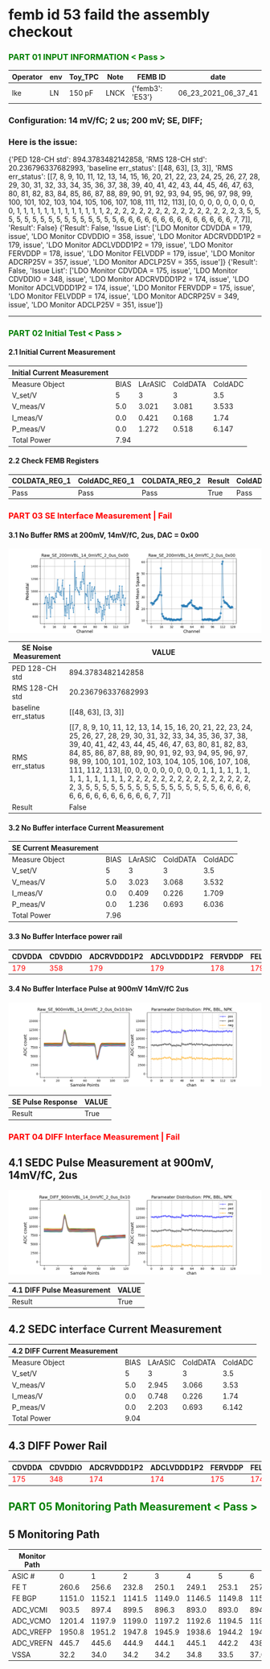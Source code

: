 

# femb id 53	      faild	 the assembly checkout


### <span style="color: green;">PART 01 INPUT INFORMATION    < Pass ></span>

|Operator|env|Toy_TPC|Note|FEMB ID|date|
|---|---|---|---|---|---|
|lke|LN|150 pF|LNCK|{'femb3': 'E53'}|06_23_2021_06_37_41|

### Configuration:	       14 mV/fC;   2 us;  200 mV; SE, DIFF;

### Here is the issue: 
{'PED 128-CH std': 894.3783482142858, 'RMS 128-CH std': 20.236796337682993, 'baseline err_status': [[48, 63], [3, 3]], 'RMS err_status': [[7, 8, 9, 10, 11, 12, 13, 14, 15, 16, 20, 21, 22, 23, 24, 25, 26, 27, 28, 29, 30, 31, 32, 33, 34, 35, 36, 37, 38, 39, 40, 41, 42, 43, 44, 45, 46, 47, 63, 80, 81, 82, 83, 84, 85, 86, 87, 88, 89, 90, 91, 92, 93, 94, 95, 96, 97, 98, 99, 100, 101, 102, 103, 104, 105, 106, 107, 108, 111, 112, 113], [0, 0, 0, 0, 0, 0, 0, 0, 0, 1, 1, 1, 1, 1, 1, 1, 1, 1, 1, 1, 1, 1, 2, 2, 2, 2, 2, 2, 2, 2, 2, 2, 2, 2, 2, 2, 2, 2, 3, 5, 5, 5, 5, 5, 5, 5, 5, 5, 5, 5, 5, 5, 5, 5, 5, 6, 6, 6, 6, 6, 6, 6, 6, 6, 6, 6, 6, 6, 6, 7, 7]], 'Result': False} 
{'Result': False, 'Issue List': ['LDO Monitor CDVDDA = 179, issue', 'LDO Monitor CDVDDIO = 358, issue', 'LDO Monitor ADCRVDDD1P2 = 179, issue', 'LDO Monitor ADCLVDDD1P2 = 179, issue', 'LDO Monitor FERVDDP = 178, issue', 'LDO Monitor FELVDDP = 179, issue', 'LDO Monitor ADCRP25V = 357, issue', 'LDO Monitor ADCLP25V = 355, issue']} 
{'Result': False, 'Issue List': ['LDO Monitor CDVDDA = 175, issue', 'LDO Monitor CDVDDIO = 348, issue', 'LDO Monitor ADCRVDDD1P2 = 174, issue', 'LDO Monitor ADCLVDDD1P2 = 174, issue', 'LDO Monitor FERVDDP = 175, issue', 'LDO Monitor FELVDDP = 174, issue', 'LDO Monitor ADCRP25V = 349, issue', 'LDO Monitor ADCLP25V = 351, issue']} 




------
### <span style="color: green;">PART 02 Initial Test    < Pass ></span>

#### 2.1 Initial Current Measurement
| Initial Current Measurement |  | | |  |
| --- | --- | --- | --- | --- |
| Measure Object | BIAS | LArASIC | ColdDATA | ColdADC |
| V_set/V |  5 | 3 | 3 | 3.5  |
| V_meas/V | 5.0 | 3.021 | 3.081 | 3.533 |
| I_meas/V | 0.0 | 0.421 | 0.168 | 1.74 |
| P_meas/V | 0.0 | 1.272 | 0.518 | 6.147 |
| Total Power |  7.94 |  | |  |

#### 2.2 Check FEMB Registers
|COLDATA_REG_1|ColdADC_REG_1|COLDATA_REG_2|Result|ColdADC_REG_2|
|---|---|---|---|---|
|Pass|Pass|Pass|True|Pass|

### <span style="color: red;">PART 03 SE Interface Measurement | Fail</span>

#### 3.1 No Buffer RMS at 200mV, 14mV/fC, 2us, DAC = 0x00
![ped](./ped_Raw_SE_200mVBL_14_0mVfC_2_0us_0x00.png)

| SE Noise Measurement | VALUE |
| --- | --- |
| PED 128-CH std | 894.3783482142858 |
| RMS 128-CH std | 20.236796337682993 |
| baseline err_status | [[48, 63], [3, 3]] |
| RMS err_status | [[7, 8, 9, 10, 11, 12, 13, 14, 15, 16, 20, 21, 22, 23, 24, 25, 26, 27, 28, 29, 30, 31, 32, 33, 34, 35, 36, 37, 38, 39, 40, 41, 42, 43, 44, 45, 46, 47, 63, 80, 81, 82, 83, 84, 85, 86, 87, 88, 89, 90, 91, 92, 93, 94, 95, 96, 97, 98, 99, 100, 101, 102, 103, 104, 105, 106, 107, 108, 111, 112, 113], [0, 0, 0, 0, 0, 0, 0, 0, 0, 1, 1, 1, 1, 1, 1, 1, 1, 1, 1, 1, 1, 1, 2, 2, 2, 2, 2, 2, 2, 2, 2, 2, 2, 2, 2, 2, 2, 2, 3, 5, 5, 5, 5, 5, 5, 5, 5, 5, 5, 5, 5, 5, 5, 5, 5, 6, 6, 6, 6, 6, 6, 6, 6, 6, 6, 6, 6, 6, 6, 7, 7]] |
| Result | False |

#### 3.2 No Buffer interface Current Measurement
| SE Current Measurement |  | | |  |
| --- | --- | --- | --- | --- |
| Measure Object | BIAS | LArASIC | ColdDATA | ColdADC |
| V_set/V |  5 | 3 | 3 | 3.5  |
| V_meas/V | 5.0 | 3.023 | 3.068 | 3.532 |
| I_meas/V | 0.0 | 0.409 | 0.226 | 1.709 |
| P_meas/V | 0.0 | 1.236 | 0.693 | 6.036 |
| Total Power |  7.96 |  | |  |

#### 3.3 No Buffer Interface power rail
|CDVDDA|CDVDDIO|ADCRVDDD1P2|ADCLVDDD1P2|FERVDDP|FELVDDP|ADCRP25V|ADCLP25V|GND|
|---|---|---|---|---|---|---|---|---|
|<span style = 'color:red;'> 179 </span>|<span style = 'color:red;'> 358 </span>|<span style = 'color:red;'> 179 </span>|<span style = 'color:red;'> 179 </span>|<span style = 'color:red;'> 178 </span>|<span style = 'color:red;'> 179 </span>|<span style = 'color:red;'> 357 </span>|<span style = 'color:red;'> 355 </span>|215|

#### 3.4 No Buffer Interface Pulse at 900mV 14mV/fC 2us
![ped](./pulse_Raw_SE_900mVBL_14_0mVfC_2_0us_0x10.bin.png)

| SE Pulse Response | VALUE |
| --- | --- |
| Result | True |

### <span style="color: red;">PART 04 DIFF Interface Measurement | Fail</span>

## 4.1 SEDC Pulse Measurement at 900mV, 14mV/fC, 2us
![ped](./pulse_Raw_DIFF_900mVBL_14_0mVfC_2_0us_0x10.png)

| 4.1 DIFF Pulse Measurement | VALUE |
| --- | --- |
| Result | True |


## 4.2 SEDC interface Current Measurement
| 4.2 DIFF Current Measurement |  | | |  |
| --- | --- | --- | --- | --- |
| Measure Object | BIAS | LArASIC | ColdDATA | ColdADC |
| V_set/V |  5 | 3 | 3 | 3.5  |
| V_meas/V | 5.0 | 2.945 | 3.066 | 3.53 |
| I_meas/V | 0.0 | 0.748 | 0.226 | 1.74 |
| P_meas/V | 0.0 | 2.203 | 0.693 | 6.142 |
| Total Power |  9.04 |  | |  |


## 4.3 DIFF Power Rail
|CDVDDA|CDVDDIO|ADCRVDDD1P2|ADCLVDDD1P2|FERVDDP|FELVDDP|ADCRP25V|ADCLP25V|GND|
|---|---|---|---|---|---|---|---|---|
|<span style = 'color:red;'> 175 </span>|<span style = 'color:red;'> 348 </span>|<span style = 'color:red;'> 174 </span>|<span style = 'color:red;'> 174 </span>|<span style = 'color:red;'> 175 </span>|<span style = 'color:red;'> 174 </span>|<span style = 'color:red;'> 349 </span>|<span style = 'color:red;'> 351 </span>|215|

## <span style="color: green;">PART 05 Monitoring Path Measurement    < Pass ></span>

## 5 Monitoring Path
| Monitor Path |  | | | | | | | |
| --- | --- | --- | --- | --- | --- | --- | --- | --- |
| ASIC # |  0 | 1 | 2 | 3 | 4 | 5 | 6 | 7  |
| FE T |  260.6 | 256.6 | 232.8 | 250.1 | 249.1 | 253.1 | 257.5 | 238.2  |
| FE BGP |  1151.0 | 1152.1 | 1141.5 | 1149.0 | 1146.5 | 1149.8 | 1153.6 | 1145.8  |
| ADC_VCMI |  903.5 | 897.4 | 899.5 | 896.3 | 893.0 | 893.0 | 894.0 | 893.0  |
| ADC_VCMO |  1201.4 | 1197.9 | 1199.0 | 1197.2 | 1192.6 | 1194.5 | 1190.2 | 1191.3  |
| ADC_VREFP |  1950.8 | 1951.2 | 1947.8 | 1945.9 | 1938.6 | 1944.2 | 1941.0 | 1942.4  |
| ADC_VREFN |  445.7 | 445.6 | 444.9 | 444.1 | 445.1 | 442.2 | 438.2 | 441.1  |
| VSSA |  32.2 | 34.0 | 34.2 | 34.2 | 34.8 | 33.5 | 37.0 | 34.2  |


